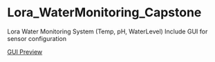 # Lora_WaterMonitoring_Capstone
 Lora Water Monitoring System (Temp, pH, WaterLevel)
 Include GUI for sensor configuration

[GUI Preview](https://siripki.github.io/Lora_WaterMonitoring_Capstone/)
